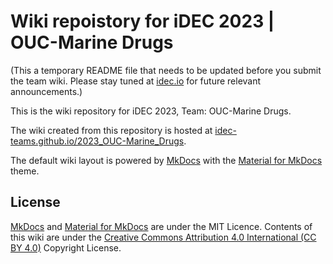 # Wiki repoistory for iDEC 2023 | OUC-Marine Drugs

(This a temporary README file that needs to be updated before you submit the team wiki. Please stay tuned at [idec.io](https://idec.io) for future relevant announcements.)

This is the wiki repository for iDEC 2023, Team: OUC-Marine Drugs.

The wiki created from this repository is hosted at [idec-teams.github.io/2023_OUC-Marine_Drugs](https://idec-team.github.io/.github.io-2023_OUC-Marine_Drugs-/).

The default wiki layout is powered by [MkDocs](http://mkdocs.org) with the [Material for MkDocs](https://squidfunk.github.io/mkdocs-material/) theme.

## License

[MkDocs](http://mkdocs.org) and [Material for MkDocs](https://squidfunk.github.io/mkdocs-material/) are under the MIT Licence. Contents of this wiki are under the [Creative Commons Attribution 4.0 International (CC BY 4.0)](https://creativecommons.org/licenses/by/4.0/legalcode) Copyright License.